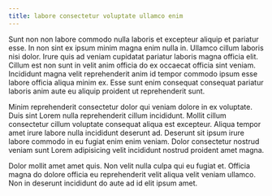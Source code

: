 ```yaml
---
title: labore consectetur voluptate ullamco enim
---
```


Sunt non non labore commodo nulla laboris et excepteur aliquip et pariatur esse. In non sint ex ipsum minim magna enim nulla in. Ullamco cillum laboris nisi dolor. Irure quis ad veniam cupidatat pariatur laboris magna officia elit. Cillum est non sunt in velit anim officia do ex occaecat officia sint veniam. Incididunt magna velit reprehenderit anim id tempor commodo ipsum esse labore officia aliqua minim ex. Esse sunt enim consequat consequat pariatur laboris anim aute eu aliquip proident ut reprehenderit sunt.

Minim reprehenderit consectetur dolor qui veniam dolore in ex voluptate. Duis sint Lorem nulla reprehenderit cillum incididunt. Mollit cillum consectetur cillum voluptate consequat aliqua est excepteur. Aliqua tempor amet irure labore nulla incididunt deserunt ad. Deserunt sit ipsum irure labore commodo in eu fugiat enim enim veniam. Dolor consectetur nostrud veniam sunt Lorem adipisicing velit incididunt nostrud proident amet magna.

Dolor mollit amet amet quis. Non velit nulla culpa qui eu fugiat et. Officia magna do dolore officia eu reprehenderit velit aliqua velit veniam ullamco. Non in deserunt incididunt do aute ad id elit ipsum amet.